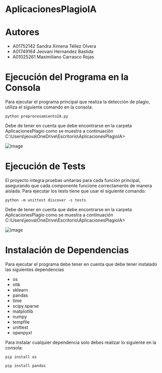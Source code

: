 # AplicacionesPlagioIA

# Autores
-   A01752142  Sandra Ximena Téllez Olvera
-   A01749164  Jeovani Hernandez Bastida
-   A01025261  Maximiliano Carrasco Rojas

# Ejecución del Programa en la Consola
Para ejecutar el programa principal que realiza la detección de plagio, utiliza el siguiente comando en la consola:

`python preprocesamientoIA.py`

Debe de tener en cuenta que debe encontrarse en la carpeta AplicacionesPlagio como se muestra a continuación
C:\Users\jeova\OneDrive\Escritorio\AplicacionesPlagioIA> 

![image](https://github.com/A01752142/AplicacionesPlagioIA/assets/65176372/60f4682b-d19b-4658-8e76-862a95db1b0f)


# Ejecución de Tests
El proyecto integra pruebas unitarias para cada función principal, asegurando que cada componente funcione correctamente de manera aislada. Para ejecutar los tests tiene que usar el siguiente comando:

`python -m unittest discover -s tests` 

Debe de tener en cuenta que debe encontrarse en la carpeta AplicacionesPlagio como se muestra a continuación
C:\Users\jeova\OneDrive\Escritorio\AplicacionesPlagioIA> 

![image](https://github.com/A01752142/AplicacionesPlagioIA/assets/65176372/7939b2c9-a06a-4cd7-a054-f6a471aac837)

# Instalación de Dependencias
Para ejecutar el programa debe tener en cuenta que debe tener instalado las siguientes dependencias
- os
- nltk
- sklearn
- pandas
- time
- scipy.sparse
- matplotlib
- numpy
- tempfile
- unittest
- openpyxl

Para instalar cualquier dependencia solo debes realizar lo siguiente en la consola:

`pip install os`

`pip install pandas`
